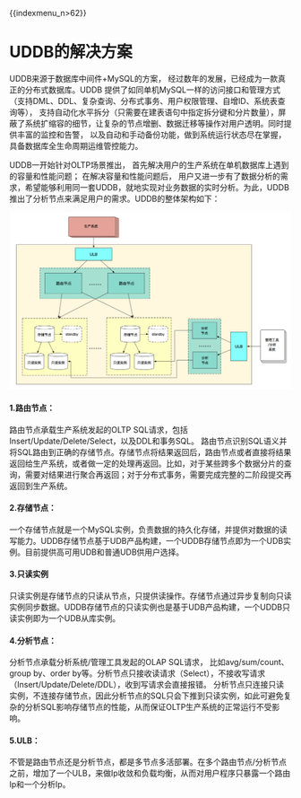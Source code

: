 {{indexmenu_n>62}}

# UDDB的解决方案

UDDB来源于数据库中间件+MySQL的方案， 经过数年的发展，已经成为一款真正的分布式数据库。UDDB
提供了如同单机MySQL一样的访问接口和管理方式（支持DML、DDL、复杂查询、分布式事务、用户权限管理、自增ID、系统表查询等），
支持自动化水平拆分（只需要在建表语句中指定拆分键和分片数量），屏蔽了系统扩缩容的细节，让复杂的节点增删、数据迁移等操作对用户透明。同时提供丰富的监控和告警，
以及自动和手动备份功能，做到系统运行状态尽在掌握，具备数据库全生命周期运维管控能力。

UDDB一开始针对OLTP场景推出， 首先解决用户的生产系统在单机数据库上遇到的容量和性能问题； 在解决容量和性能问题后，
用户又进一步有了数据分析的需求，希望能够利用同一套UDDB，就地实现对业务数据的实时分析。为此，UDDB推出了分析节点来满足用户的需求。UDDB的整体架构如下：

![image](/images/uddb01.png)

#### 1.路由节点： 
路由节点承载生产系统发起的OLTP
SQL请求，包括Insert/Update/Delete/Select，以及DDL和事务SQL。
路由节点识别SQL语义并将SQL路由到正确的存储节点。存储节点将结果返回后，路由节点或者直接将结果返回给生产系统，或者做一定的处理再返回。比如，对于某些跨多个数据分片的查询，需要对结果进行聚合再返回；对于分布式事务，需要完成完整的二阶段提交再返回到生产系统。

#### 2.存储节点：
一个存储节点就是一个MySQL实例，负责数据的持久化存储，并提供对数据的读写能力。UDDB存储节点基于UDB产品构建，一个UDDB存储节点即为一个UDB实例。目前提供高可用UDB和普通UDB供用户选择。

#### 3.只读实例
只读实例是存储节点的只读从节点，只提供读操作。存储节点通过异步复制向只读实例同步数据。UDDB存储节点的只读实例也是基于UDB产品构建，一个UDDB只读实例即为一个UDB从库实例。

#### 4.分析节点： 
分析节点承载分析系统/管理工具发起的OLAP SQL请求， 比如avg/sum/count、group
by、order
by等。分析节点只接收读请求（Select），不接收写请求（Insert/Update/Delete/DDL），收到写请求会直接报错。
分析节点只连接只读实例，不连接存储节点，因此分析节点的SQL只会下推到只读实例，如此可避免复杂的分析SQL影响存储节点的性能，从而保证OLTP生产系统的正常运行不受影响。

#### 5.ULB：
不管是路由节点还是分析节点，都是多节点多活部署。在多个路由节点/分析节点之前，增加了一个ULB，来做Ip收敛和负载均衡，从而对用户程序只暴露一个路由Ip和一个分析Ip。
